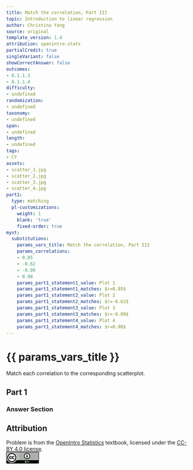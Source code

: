 ```yaml
---
title: Match the correlation, Part III
topic: Introduction to linear regression
author: Christina Yang
source: original
template_version: 1.4
attribution: openintro-stats
partialCredit: true
singleVariant: false
showCorrectAnswer: false
outcomes:
- 8.1.1.3
- 8.1.1.4
difficulty:
- undefined
randomization:
- undefined
taxonomy:
- undefined
span:
- undefined
length:
- undefined
tags:
- CY
assets:
- scatter_1.jpg
- scatter_2.jpg
- scatter_3.jpg
- scatter_4.jpg
part1:
  type: matching
  pl-customizations:
    weight: 1
    blank: 'true'
    fixed-order: true
myst:
  substitutions:
    params_vars_title: Match the correlation, Part III
    params_correlations:
    - 0.85
    - -0.62
    - -0.09
    - 0.98
    params_part1_statement1_value: Plot 1
    params_part1_statement1_matches: $r=0.85$
    params_part1_statement2_value: Plot 2
    params_part1_statement2_matches: $r=-0.62$
    params_part1_statement3_value: Plot 3
    params_part1_statement3_matches: $r=-0.09$
    params_part1_statement4_value: Plot 4
    params_part1_statement4_matches: $r=0.98$
---
```

# {{ params_vars_title }}
Match each correlation to the corresponding scatterplot.

<!-- <img src="scatter_1.jpg" width=400>
<img src="scatter_2.jpg" width=400>
<img src="scatter_3.jpg" width=400>
<img src="scatter_4.jpg" width=400> -->

<pl-figure file-name="figure 1.png" type="dynamic" width="500px"></pl-figure>

## Part 1

### Answer Section

## Attribution

Problem is from the [OpenIntro Statistics](https://openintro.org/book/os/) textbook, licensed under the [CC-BY 4.0 license](https://creativecommons.org/licenses/by/4.0/).<br>![Image representing the Creative Commons 4.0 BY license.](https://raw.githubusercontent.com/firasm/bits/master/by.png)